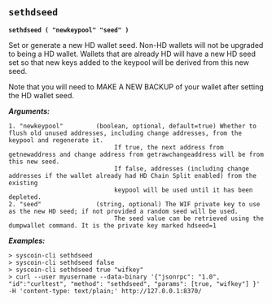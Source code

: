 ## **`sethdseed`**

**`sethdseed ( "newkeypool" "seed" )`**

Set or generate a new HD wallet seed. Non-HD wallets will not be upgraded to being a HD wallet. Wallets that are already
HD will have a new HD seed set so that new keys added to the keypool will be derived from this new seed.

Note that you will need to MAKE A NEW BACKUP of your wallet after setting the HD wallet seed.

***Arguments:***

```
1. "newkeypool"         (boolean, optional, default=true) Whether to flush old unused addresses, including change addresses, from the keypool and regenerate it.
                             If true, the next address from getnewaddress and change address from getrawchangeaddress will be from this new seed.
                             If false, addresses (including change addresses if the wallet already had HD Chain Split enabled) from the existing
                             keypool will be used until it has been depleted.
2. "seed"               (string, optional) The WIF private key to use as the new HD seed; if not provided a random seed will be used.
                             The seed value can be retrieved using the dumpwallet command. It is the private key marked hdseed=1

```



***Examples:***

```
> syscoin-cli sethdseed 
> syscoin-cli sethdseed false
> syscoin-cli sethdseed true "wifkey"
> curl --user myusername --data-binary '{"jsonrpc": "1.0", "id":"curltest", "method": "sethdseed", "params": [true, "wifkey"] }' -H 'content-type: text/plain;' http://127.0.0.1:8370/
```
